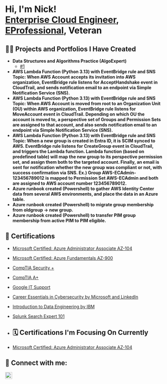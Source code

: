 <h1>Hi, I'm Nick! <br/><a href="https://github.com/techwithnick">Enterprise Cloud Engineer</a>, <a href="https://www.linkedin.com/in/belsitonicholas/">EProfessional</a>, <a>Veteran</a></h1>

<h2>👨‍💻 Projects and Portfolios I Have Created</h2>

- <b>Data Structures and Algorithms Practice (AlgoExpert)</b>
  - [#1](https://github.com/)
- <b>AWS Lambda Function (Python 3.13) with EventBridge rule and SNS Topic: When AWS Account accepts its invitation into AWS organization, EventBridge rule listens for AcceptHandshake event in CloudTrail, and sends notification email to an endpoint via Simple Notification Service (SNS).</b>
- <b>AWS Lambda Function (Python 3.13) with EventBridge rule and SNS Topic: When AWS Account is moved from root to an Organization Unit (OU) within AWS organization, EventBridge rule listens for MoveAccount event in CloudTrail. Depending on which OU the account is moved to, a perspective set of Groups and Permission Sets are assigned to that account, and also sends notification email to an endpoint via Simple Notification Service (SNS).</b>
- <b>AWS Lambda Function (Python 3.13) with EventBridge rule and SNS Topic: When a new group is created in Entra ID, it is SCIM synced to AWS. EventBridge rule listens for CreateGroup event in CloudTrail, and triggers the Lambda function. Lambda function (based on predefined table) will map the new group to its perspective permission set, and assign them both to the targeted account. Finally, an email is sent for notification whether the new group was compliant or not, with success confirmation via SNS. Ex.) Group AWS-ECAdmin-123456789012 is mapped to Permission Set AWS-ECAdmin and both are assigned to AWS account number 123456789012.</b>
- <b>Azure runbook created (Powershell) to gather AWS Identity Center data from several AWS environments, and place the data in an Azure table.</b>
- <b>Azure runbook created (Powershell) to migrate group membership from oldgroup -> new group.</b>
- <b>Azure runbook created (Powershell) to transfer PIM group membership from active PIM to PIM eligible.</b>

<h2>🎉 Certifications</h2>

- [Microsoft Certified: Azure Administrator Associate AZ-104](https://www.youtube.com/)
- [Microsoft Certified: Azure Fundamentals AZ-900](https://www.youtube.com/)
- [CompTIA Security +](https://www.youtube.com/)
- [CompTIA A+](https://www.youtube.com/)
- [Google IT Support](https://www.youtube.com/)
- [Career Essentials in Cybersecurity by Microsoft and LinkedIn](https://www.youtube.com/)
- [Introduction to Data Engineering by IBM](https://www.youtube.com/)
- [Splunk Search Expert 101](https://www.youtube.com/)

- <h2>🗓️ Certifications I'm Focusing On Currently</h2>

- [Microsoft Certified: Azure Administrator Associate AZ-104](https://www.youtube.com/)

<h2> 🤳 Connect with me:</h2>

[<img align="left" alt="NicholasBelsito | LinkedIn" width="22px" src="https://cdn.jsdelivr.net/npm/simple-icons@v3/icons/linkedin.svg" />][linkedin]

[linkedin]: https://linkedin.com/in/belsitonicholas

<!--
**techwithnick/techwithnick** is a ✨ _special_ ✨ repository because its `README.md` (this file) appears on your GitHub profile.

Here are some ideas to get you started:

- 🔭 I’m currently working on ...
- 🌱 I’m currently learning ...
- 👯 I’m looking to collaborate on ...
- 🤔 I’m looking for help with ...
- 💬 Ask me about ...
- 📫 How to reach me: ...
- 😄 Pronouns: ...
- ⚡ Fun fact: ...
-->
